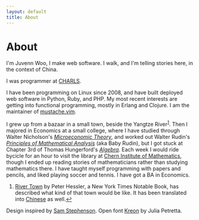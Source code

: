 ```yaml
---
layout: default
title: About
---
```


<h1>About</h1>

<section>

<p>I'm Juvenn Woo, I make web software. I walk, and I'm telling stories
here, in the context of China.</p>

<p>I was programmer at <a
href="http://charls.ccer.edu.cn">CHARLS</a>.</p>

<p>I have been programming on Linux since 2008, and have built deployed
web software in Python, Ruby, and PHP. My most recent interests are
getting into functional programming, mostly in Erlang and Clojure. I am
the maintainer of <a
href="https://github.com/juvenn/mustache.vim">mustache.vim</a>.</p>

</section>

<!--
<section>

  <blockquote>It would be a life-long time to paint a beautiful life,
have faith and be brave, m.y..  </blockquote>

</section>
-->

<section>

<p>I grew up from a bazaar in a small town, beside the Yangtze River<sup
id="fnref:1"><a rel="footnote" href="#fn:1">1</a></sup>.  Then I majored
in Economics at a small college, where I have studied through Walter
Nicholson's <a href="http://amzn.com/0324421621"><em>Microeconomic
Theory</em></a>, and worked out Walter Rudin's <a
href="http://amzn.com/007054235X"><em>Principles of Mathematical
Analysis</em></a> (aka Baby Rudin), but I got stuck at Chapter 3rd of
Thomas Hungerford's <a
href="http://amzn.com/0387905189"><em>Algebra</em></a>. Each week I
would ride bycicle for an hour to visit the library at <a
href="http://www.nim.nankai.edu.cn/nim_e/index.htm">Chern Institute of
Mathematics</a>, though I ended up reading stories of mathematicians
rather than studying mathematics there. I have taught myself programming
with papers and pencils, and liked playing soccer and tennis. I have got
a BA in Economics.</p>

</section>

<section class="footnotes">
<ol>

<li id="fn:1"><a href="http://amzn.com/0060855029">River Town</a> by
Peter Hessler, a New York Times Notable Book, has described what kind of
that town would be like. It has been translated into <a
href="http://www.amazon.cn/dp/B0074E7CVU">Chinese</a> as well.<a
rel="reference" href="#fnref:1">&#8617;</a></li>

</ol>
</section>

<section class="thanks">

Design inspired by <a href="http://sstephenson.us">Sam Stephenson</a>.
Open font <a href="http://www.google.com/fonts/specimen/Kreon">Kreon</a>
by Julia Petretta.

</section>

